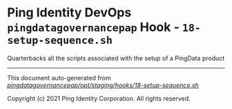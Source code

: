
# Ping Identity DevOps `pingdatagovernancepap` Hook - `18-setup-sequence.sh`
 Quarterbacks all the scripts associated with the setup of a
 PingData product

---
This document auto-generated from _[pingdatagovernancepap/opt/staging/hooks/18-setup-sequence.sh](https://github.com/pingidentity/pingidentity-docker-builds/blob/master/pingdatagovernancepap/opt/staging/hooks/18-setup-sequence.sh)_

Copyright (c) 2021 Ping Identity Corporation. All rights reserved.
